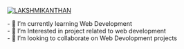 
[![LAKSHMIKANTHAN](https://user-images.githubusercontent.com/84187173/236679490-9c74f534-5738-423a-893e-9ef54393e4ac.png)](https://www.linkedin.com/in/lakshmikanthan-g-90bba4213)


​-​ 🚀 I’m currently learning Web Development 
<br>
​-​ 🔭 I’m Interested in project related to web development
<br>
​-​ 👯 I’m looking to collaborate on Web Devolopment projects 
<br>



